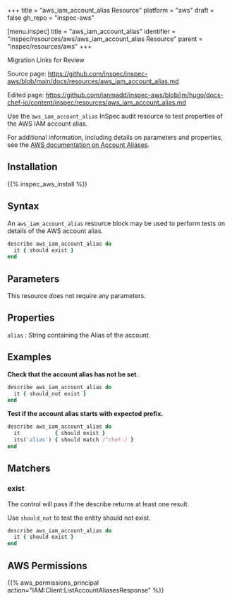 +++
title = "aws_iam_account_alias Resource"
platform = "aws"
draft = false
gh_repo = "inspec-aws"

[menu.inspec]
title = "aws_iam_account_alias"
identifier = "inspec/resources/aws/aws_iam_account_alias Resource"
parent = "inspec/resources/aws"
+++

<div class="admonition-note">
<p class="admonition-note-title">Migration Links for Review</p>
<div class="admonition-note-text">
<p>Source page: <a href="https://github.com/inspec/inspec-aws/blob/main/docs/resources/aws_iam_account_alias.md">https://github.com/inspec/inspec-aws/blob/main/docs/resources/aws_iam_account_alias.md</a></p>
<p>Edited page: <a href="https://github.com/ianmadd/inspec-aws/blob/im/hugo/docs-chef-io/content/inspec/resources/aws_iam_account_alias.md">https://github.com/ianmadd/inspec-aws/blob/im/hugo/docs-chef-io/content/inspec/resources/aws_iam_account_alias.md</a></p>
</div>
</div>


Use the `aws_iam_account_alias` InSpec audit resource to test properties of the AWS IAM account alias.

For additional information, including details on parameters and properties, see the [AWS documentation on Account Aliases](https://docs.aws.amazon.com/IAM/latest/UserGuide/console_account-alias.html).

## Installation

{{% inspec_aws_install %}}

## Syntax

An `aws_iam_account_alias` resource block may be used to perform tests on details of the AWS account alias.

```ruby
describe aws_iam_account_alias do
  it { should exist }
end
```

## Parameters

This resource does not require any parameters.

## Properties

`alias`
: String containing the Alias of the account.

## Examples

**Check that the account alias has not be set.**

```ruby
describe aws_iam_account_alias do
  it { should_not exist }
end
```

**Test if the account alias starts with expected prefix.**

```ruby
describe aws_iam_account_alias do
  it           { should exist }
  its('alias') { should match /^chef-/ }
end
```

## Matchers

### exist

The control will pass if the describe returns at least one result.

Use `should_not` to test the entity should not exist.

```ruby
describe aws_iam_account_alias do
  it { should exist }
end
```

## AWS Permissions

{{% aws_permissions_principal action="IAM:Client:ListAccountAliasesResponse" %}}
    